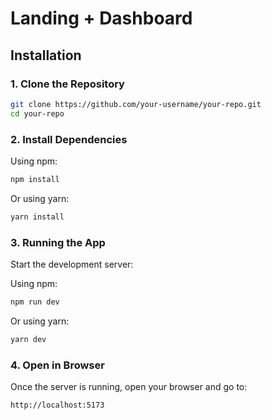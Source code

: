# Landing + Dashboard

## Installation

### 1. Clone the Repository
```bash
git clone https://github.com/your-username/your-repo.git
cd your-repo
```

### 2. Install Dependencies
Using npm:
```bash
npm install
```
Or using yarn:
```bash
yarn install
```

### 3. Running the App
Start the development server:

Using npm:
```bash
npm run dev
```
Or using yarn:
```bash
yarn dev
```

### 4. Open in Browser
Once the server is running, open your browser and go to:

```
http://localhost:5173
```

